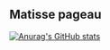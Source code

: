 ## Matisse pageau

[![Anurag's GitHub stats](https://github-readme-stats.vercel.app/api?username=Matpageau)](https://github.com/anuraghazra/github-readme-stats)
